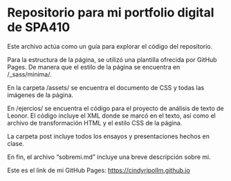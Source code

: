 # Repositorio para mi portfolio digital de SPA410 

Este archivo actúa como un guía para explorar el código del repositorio. 

Para la estructura de la página, se utilizó una plantilla ofrecida por GitHub Pages. De manera que el estilo de la página se encuentra en /_sass/minima/. 

En la carpeta /assets/ se encuentra el documento de CSS y todas las imágenes de la página. 

En /ejercios/ se encuentra el código para el proyecto de análisis de texto de Leonor. El código incluye el XML donde se marcó en el texto, así como el archivo de transformación HTML y el estilo CSS de la página. 

La carpeta post incluye todos los ensayos y presentaciones hechos en clase. 

En fin, el archivo “sobremi.md” incluye una breve descripción sobre mi. 

Este es el link de mi GitHub Pages: 
 https://cindyripollm.github.io


